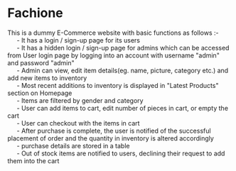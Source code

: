 # Fachione

This is a dummy E-Commerce website with basic functions as follows :- </br>
    &ensp;&ensp;&ensp;- It has a login / sign-up page for its users </br>
    &ensp;&ensp;&ensp;- It has a hidden login / sign-up page for admins which can be accessed from User login page by logging into an account with username "admin" and password "admin" </br>
    &ensp;&ensp;&ensp;- Admin can view, edit item details(eg. name, picture, category etc.) and add new items to inventory </br>
    &ensp;&ensp;&ensp;- Most recent additions to inventory is displayed in "Latest Products" section on Homepage </br>
   &ensp;&ensp;&ensp;- Items are filtered by gender and category </br>
   &ensp;&ensp;&ensp;- User can add items to cart, edit number of pieces in cart, or empty the cart </br>
   &ensp;&ensp;&ensp;- User can checkout with the items in cart </br>
  &ensp;&ensp;&ensp;- After purchase is complete, the user is notified of the successful placement of order and the quantity in inventory is altered accordingly </br>
    &ensp;&ensp;&ensp;- purchase details are stored in a table </br>
    &ensp;&ensp;&ensp;- Out of stock items are notified to users, declining their request to add them into the cart </br>
    
    
    
    
